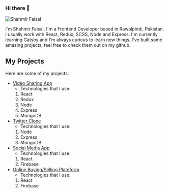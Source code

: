 ### Hi there 👋

![Shahmir Faisal](https://pbs.twimg.com/profile_images/1268895858977890304/aQFhVPFI_400x400.jpg)

I'm Shahmir Faisal. I'm a Frontend Developer based in Rawalpindi, Pakistan. I usually work with React, Redux, SCSS, Node and Express.
I'm currently learning Gatsby and I'm always curious to learn new things. I've built some amazing projects, feel free to check them out on my github.

## My Projects
Here are some of my projects:

* [Video Sharing App](https://video-sharing-app-19b10.firebaseapp.com/)
  * Technologies that I use:
   1. React
   1. Redux
   1. Node
   1. Express
   1. MongoDB
* [Twitter Clone](https://node-twitter-clone.herokuapp.com/)
  * Technologies that I use:
  1. Node
  1. Express
  1. MongoDB
* [Social Media App](https://somedial-3f51d.firebaseapp.com/)
  * Technologies that I use:
  1. React
  1. Firebase
* [Online Buying/Selling Plateform](https://e-commerce-a35a3.firebaseapp.com/)
  * Technologies that I use:
  1. React
  1. Firebase
